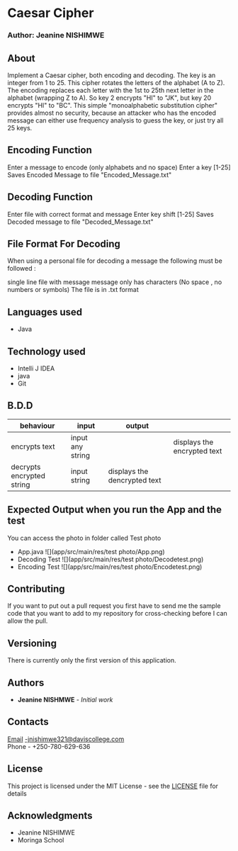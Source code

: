 # Caesar Cipher

### Author: Jeanine NISHIMWE

## About
Implement a Caesar cipher, both encoding and decoding. The key is an integer from 1 to 25. This cipher rotates the letters of the alphabet (A to Z). The encoding replaces each letter with the 1st to 25th next letter in the alphabet (wrapping Z to A). So key 2 encrypts "HI" to "JK", but key 20 encrypts "HI" to "BC". This simple "monoalphabetic substitution cipher" provides almost no security, because an attacker who has the encoded message can either use frequency analysis to guess the key, or just try all 25 keys.

## Encoding Function
Enter a message to encode (only alphabets and no space)
Enter a key [1-25]
Saves Encoded Message to file "Encoded_Message.txt"
## Decoding Function
Enter file with correct format and message
Enter key shift [1-25]
Saves Decoded message to file "Decoded_Message.txt"
## File Format For Decoding
When using a personal file for decoding a message the following must be followed :

single line file with message
message only has characters (No space , no numbers or symbols)
The file is in .txt format

## Languages used
* Java
## Technology used
* Intelli J IDEA
* java
* Git
## B.D.D


|behaviour   | input  |  output |   |
|---|---|---|---|
| encrypts text|input any string|  | displays the encrypted text  |
| decrypts encrypted string| input string | displays the dencrypted text  

## Expected Output when you run the App and the test
You can access the photo in folder called Test photo
* App.java
![](app/src/main/res/test photo/App.png)
* Decoding Test
![](app/src/main/res/test photo/Decodetest.png)
* Encoding Test
![](app/src/main/res/test photo/Encodetest.png)
## Contributing

If you want to put out a pull request you first have to send me the sample code that you want to add to my repository for cross-checking before I can allow the pull.

## Versioning

There is currently only the first version of this application.

## Authors

- **Jeanine NISHMWE** - _Initial work_

## Contacts

[Email](https://mail.google.com) -jnishimwe321@daviscollege.com <br>
Phone - +250-780-629-636

## License

This project is licensed under the MIT License - see the [LICENSE](LICENSE) file for details

## Acknowledgments

- Jeanine NISHIMWE
- Moringa School
